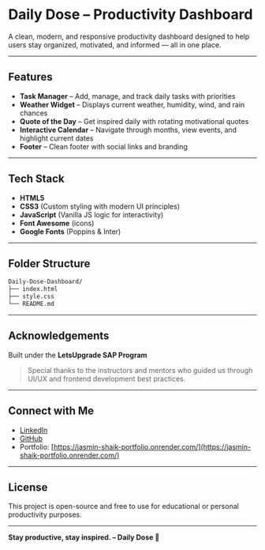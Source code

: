 #  Daily Dose – Productivity Dashboard

A clean, modern, and responsive productivity dashboard designed to help users stay organized, motivated, and informed — all in one place.

---

##  Features

-  **Task Manager** – Add, manage, and track daily tasks with priorities
-  **Weather Widget** – Displays current weather, humidity, wind, and rain chances
-  **Quote of the Day** – Get inspired daily with rotating motivational quotes
-  **Interactive Calendar** – Navigate through months, view events, and highlight current dates
-  **Footer** – Clean footer with social links and branding

---

##  Tech Stack

- **HTML5**
- **CSS3** (Custom styling with modern UI principles)
- **JavaScript** (Vanilla JS logic for interactivity)
- **Font Awesome** (icons)
- **Google Fonts** (Poppins & Inter)

---

##  Folder Structure

```bash
Daily-Dose-Dashboard/
├── index.html
├── style.css
└── README.md
```

---

##  Acknowledgements

Built under the **LetsUpgrade SAP Program**  
> Special thanks to the instructors and mentors who guided us through UI/UX and frontend development best practices.

---

##  Connect with Me

-  [LinkedIn](www.linkedin.com/in/jasminshaik-tech4wqq)
-  [GitHub](https://github.com/ShaikJasmin11)
-  Portfolio: [https://jasmin-shaik-portfolio.onrender.com/](https://jasmin-shaik-portfolio.onrender.com/)

---

##  License

This project is open-source and free to use for educational or personal productivity purposes.

---

**Stay productive, stay inspired. – Daily Dose 🌟**
